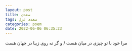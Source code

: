 ```yaml
---
layout: post
title: سعدی
tags: سعدی غزل
categories: poem
date: 2022-06-06 06:35:23
---
```


مرا خود با تو چیزی در میان هست / و گر نه روی زیبا در جهان هست

